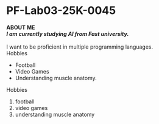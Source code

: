 # PF-Lab03-25K-0045

**ABOUT ME**
<br/>
***I am currently studying AI from Fast university.***\
<br/>
I want to be proficient in multiple programming languages.
<br/>
Hobbies
- Football
- Video Games
- Understanding muscle anatomy.

 Hobbies

1. football
2. video games
3. understanding muscle anatomy
